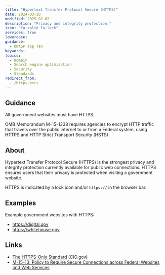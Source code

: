 ```yaml
---
title: "Hypertext Transfer Protocol Secure (HTTPS)"
date: 2024-03-10
modified: 2025-02-02
description: "Privacy and integrity protection."
icon: "fa-solid fa-lock"
services: true
lowercase: 
guidance:
  - OWASP Top Ten
keywords: 
topics:
  - Domain
  - Search engine optimization
  - Security
  - Standards
redirect_from:
  - /https-hsts
---
```


## Guidance

All government websites must have HTTPS.

OMB Memorandum M-15-1338 requires agencies to encrypt HTTP traffic that travels
over the public internet to or from a Federal system, using HTTPS and HTTP Strict Transport
Security (HSTS)

## About

Hypertext Transfer Protocol Secure (HTTPS) is the strongest privacy and integrity protection currently available for public web connections. HTTPS ensures users that their privacy is protected when visiting a government website.

HTTPS is indicated by a lock icon and/or `https://` in the browser bar.

## Examples

Example government websites with HTTPS:

* <https://digital.gov>
* <https://whitehouse.gov>

## Links

* [The HTTPS-Only Standard](https://https.cio.gov/) (CIO.gov)
* [M-15-13: Policy to Require Secure Connections across Federal Websites and Web
Services](https://www.whitehouse.gov/wp-content/uploads/legacy_drupal_files/omb/memoranda/2015/m-15-13.pdf)